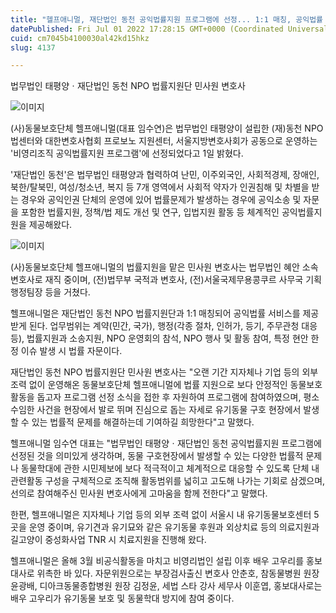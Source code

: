 ```yaml
---
title: "헬프애니멀, 재단법인 동천 공익법률지원 프로그램에 선정... 1:1 매칭, 공익법률 서비스 제공받아"
datePublished: Fri Jul 01 2022 17:28:15 GMT+0000 (Coordinated Universal Time)
cuid: cm7045b4100030al42kd15hkz
slug: 4137

---
```



법무법인 태평양ㆍ재단법인 동천 NPO 법률지원단 민사원 변호사

![이미지](https://cdn.hashnode.com/res/hashnode/image/upload/v1739256048304/7b17f8af-270e-4d83-b91a-238dac993872.jpeg)

(사)동물보호단체 헬프애니멀(대표 임수연)은 법무법인 태평양이 설립한 (재)동천 NPO법센터와 대한변호사협회 프로보노 지원센터, 서울지방변호사회가 공동으로 운영하는 '비영리조직 공익법률지원 프로그램'에 선정되었다고 1일 밝혔다.

'재단법인 동천'은 법무법인 태평양과 협력하여 난민, 이주외국인, 사회적경제, 장애인, 북한/탈북민, 여성/청소년, 복지 등 7개 영역에서 사회적 약자가 인권침해 및 차별을 받는 경우와 공익인권 단체의 운영에 있어 법률문제가 발생하는 경우에 공익소송 및 자문을 포함한 법률지원, 정책/법 제도 개선 및 연구, 입법지원 활동 등 체계적인 공익법률지원을 제공해왔다.

![이미지](https://cdn.hashnode.com/res/hashnode/image/upload/v1739256050406/df37d10c-c311-4b12-82b7-1e8808349bc5.jpeg)

(사)동물보호단체 헬프애니멀의 법률지원을 맡은 민사원 변호사는 법무법인 혜안 소속변호사로 재직 중이며, (전)법무부 국적과 변호사, (전)서울국제무용콩쿠르 사무국 기획행정팀장 등을 거쳤다.

헬프애니멀은 재단법인 동천 NPO 법률지원단과 1:1 매칭되어 공익법률 서비스를 제공받게 된다. 업무범위는 계약(민간, 국가), 행정(각종 절차, 인허가, 등기, 주무관청 대응 등), 법률지원과 소송지원, NPO 운영회의 참석, NPO 행사 및 활동 참여, 특정 현안 한정 이슈 발생 시 법률 자문이다.

재단법인 동천 NPO 법률지원단 민사원 변호사는 "오랜 기간 지자체나 기업 등의 외부 조력 없이 운영해온 동물보호단체 헬프애니멀에 법률 지원으로 보다 안정적인 동물보호 활동을 돕고자 프로그램 선정 소식을 접한 후 자원하여 프로그램에 참여하였으며, 평소 수임한 사건을 현장에서 발로 뛰며 진심으로 돕는 자세로 유기동물 구호 현장에서 발생할 수 있는 법률적 문제를 해결하는데 기여하길 희망한다"고 말했다.

헬프애니멀 임수연 대표는 "법무법인 태평양ㆍ재단법인 동천 공익법률지원 프로그램에 선정된 것을 의미있게 생각하며, 동물 구호현장에서 발생할 수 있는 다양한 법률적 문제나 동물학대에 관한 시민제보에 보다 적극적이고 체계적으로 대응할 수 있도록 단체 내 관련활동 구성을 구체적으로 조직해 활동범위를 넓히고 고도해 나가는 기회로 삼겠으며, 선의로 참여해주신 민사원 변호사에게 고마움을 함께 전한다"고 말했다.

한편, 헬프애니멀은 지자체나 기업 등의 외부 조력 없이 서울시 내 유기동물보호센터 5곳을 운영 중이며, 유기견과 유기묘와 같은 유기동물 후원과 외상치료 등의 의료지원과 길고양이 중성화사업 TNR 시 치료지원을 진행해 왔다.

헬프애니멀은 올해 3월 비공식활동을 마치고 비영리법인 설립 이후 배우 고우리를 홍보대사로 위촉한 바 있다. 자문위원으로는 부장검사출신 변호사 안춘호, 참동물병원 원장 윤광배, 디아크동물종합병원 원장 김정윤, 세법 스타 강사 세무사 이훈엽, 홍보대사로는 배우 고우리가 유기동물 보호 및 동물학대 방지에 참여 중이다.